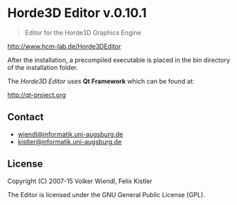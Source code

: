 Horde3D Editor v.0.10.1
=======================

> Editor for the Horde3D Graphics Engine

http://www.hcm-lab.de/Horde3DEditor

After the installation, a precompiled executable is placed in the bin directory
of the installation folder.

The *Horde3D Editor* uses **Qt Framework** which can be found at:

http://qt-project.org

## Contact

 * wiendl@informatik.uni-augsburg.de
 * kistler@informatik.uni-augsburg.de

## License

Copyright (C) 2007-15 Volker Wiendl, Felix Kistler
	
The Editor is licensed under the GNU General Public License (GPL).
